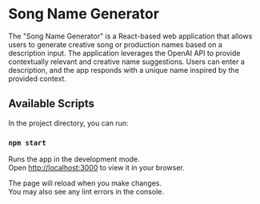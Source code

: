 # Song Name Generator
The "Song Name Generator" is a React-based web application that allows users to generate creative song or production names based on a description input. The application leverages the OpenAI API to provide contextually relevant and creative name suggestions. Users can enter a description, and the app responds with a unique name inspired by the provided context.

## Available Scripts

In the project directory, you can run:

### `npm start`

Runs the app in the development mode.\
Open [http://localhost:3000](http://localhost:3000) to view it in your browser.

The page will reload when you make changes.\
You may also see any lint errors in the console.

